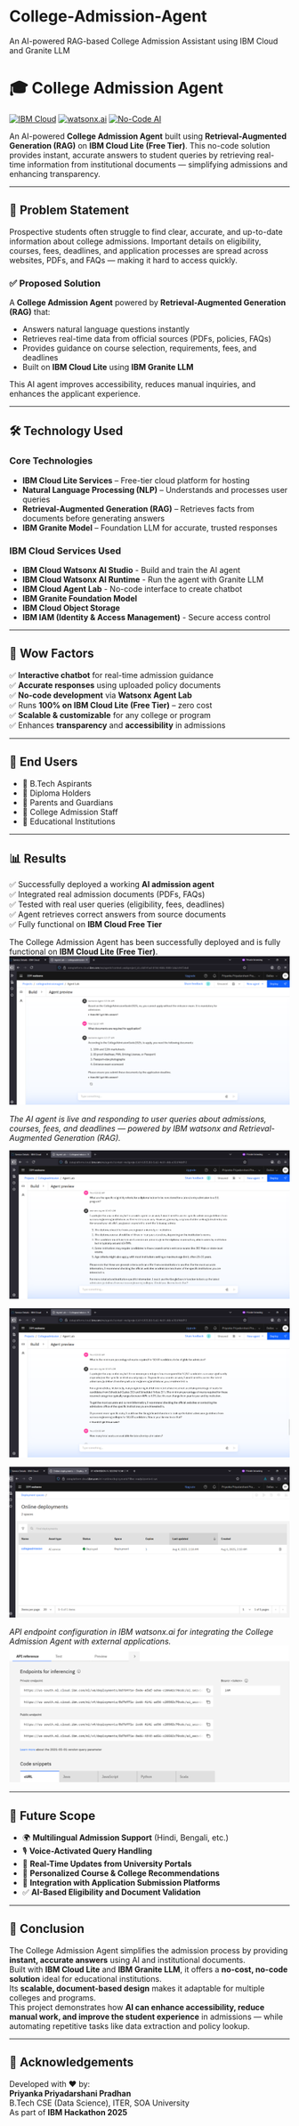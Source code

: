 # College-Admission-Agent
An AI-powered RAG-based College Admission Assistant using IBM Cloud and Granite LLM
# 🎓 College Admission Agent  
[![IBM Cloud](https://img.shields.io/badge/IBM%20Cloud-3C6CD4?style=for-the-badge&logo=ibm&logoColor=white)](https://cloud.ibm.com)
[![watsonx.ai](https://img.shields.io/badge/watsonx.ai-0066FF?style=for-the-badge&logo=ibm&logoColor=white)](https://www.ibm.com/watsonx)
[![No-Code AI](https://img.shields.io/badge/No--Code%20AI-1A9FFF?style=for-the-badge&logo=ibm&logoColor=white)](https://www.ibm.com/products/watsonx-ai)

An AI-powered **College Admission Agent** built using **Retrieval-Augmented Generation (RAG)** on **IBM Cloud Lite (Free Tier)**. This no-code solution provides instant, accurate answers to student queries by retrieving real-time information from institutional documents — simplifying admissions and enhancing transparency.


---

## 📌 Problem Statement

Prospective students often struggle to find clear, accurate, and up-to-date information about college admissions. Important details on eligibility, courses, fees, deadlines, and application processes are spread across websites, PDFs, and FAQs — making it hard to access quickly.

### ✅ Proposed Solution
A **College Admission Agent** powered by **Retrieval-Augmented Generation (RAG)** that:
- Answers natural language questions instantly
- Retrieves real-time data from official sources (PDFs, policies, FAQs)
- Provides guidance on course selection, requirements, fees, and deadlines
- Built on **IBM Cloud Lite** using **IBM Granite LLM**

This AI agent improves accessibility, reduces manual inquiries, and enhances the applicant experience.

---

## 🛠️ Technology Used

### Core Technologies
- **IBM Cloud Lite Services** – Free-tier cloud platform for hosting
- **Natural Language Processing (NLP)** – Understands and processes user queries
- **Retrieval-Augmented Generation (RAG)** – Retrieves facts from documents before generating answers
- **IBM Granite Model** – Foundation LLM for accurate, trusted responses

### IBM Cloud Services Used
 - **IBM Cloud Watsonx AI Studio** - Build and train the AI agent
 - **IBM Cloud Watsonx AI Runtime** - Run the agent with Granite LLM 
 - **IBM Cloud Agent Lab** - No-code interface to create chatbot 
 - **IBM Granite Foundation Model** 
 - **IBM Cloud Object Storage** 
 - **IBM IAM (Identity & Access Management)** - Secure access control 

---

## 🌟 Wow Factors

✅ **Interactive chatbot** for real-time admission guidance  
✅ **Accurate responses** using uploaded policy documents  
✅ **No-code development** via **Watsonx Agent Lab**  
✅ Runs **100% on IBM Cloud Lite (Free Tier)** – zero cost  
✅ **Scalable & customizable** for any college or program  
✅ Enhances **transparency** and **accessibility** in admissions  

---

## 👥 End Users

- 🔹 B.Tech Aspirants
- 🔹 Diploma Holders
- 🔹 Parents and Guardians
- 🔹 College Admission Staff
- 🔹 Educational Institutions

---

## 📊 Results

✅ Successfully deployed a working **AI admission agent**  
✅ Integrated real admission documents (PDFs, FAQs)  
✅ Tested with real user queries (eligibility, fees, deadlines)  
✅ Agent retrieves correct answers from source documents  
✅ Fully functional on **IBM Cloud Free Tier**

The College Admission Agent has been successfully deployed and is fully functional on **IBM Cloud Lite (Free Tier)**.
![Deployed College Admission Agent](pic1.png)

*The AI agent is live and responding to user queries about admissions, courses, fees, and deadlines — powered by IBM watsonx and Retrieval-Augmented Generation (RAG).*

![Deployed College Admission Agent](pic2.png)

![Deployed College Admission Agent](pic3.png)

![Deployed College Admission Agent](pic5.png)


*API endpoint configuration in IBM watsonx.ai for integrating the College Admission Agent with external applications.*
![Deployed College Admission Agent](pic4.png)



---

## 🚀 Future Scope

- 🌍 **Multilingual Admission Support** (Hindi, Bengali, etc.)
- 🎙️ **Voice-Activated Query Handling**
- 🔁 **Real-Time Updates from University Portals**
- 🎯 **Personalized Course & College Recommendations**
- 🔄 **Integration with Application Submission Platforms**
- ✅ **AI-Based Eligibility and Document Validation**

---
## 📝 Conclusion

The College Admission Agent simplifies the admission process by providing **instant, accurate answers** using AI and institutional documents.  
Built with **IBM Cloud Lite** and **IBM Granite LLM**, it offers a **no-cost, no-code solution** ideal for educational institutions.  
Its **scalable, document-based design** makes it adaptable for multiple colleges and programs.  
This project demonstrates how **AI can enhance accessibility, reduce manual work, and improve the student experience** in admissions — while automating repetitive tasks like data extraction and policy lookup.


---
## 🙌 Acknowledgements

Developed with ❤️ by:  
**Priyanka Priyadarshani Pradhan**  
B.Tech CSE (Data Science), ITER, SOA University  
As part of **IBM Hackathon 2025**
